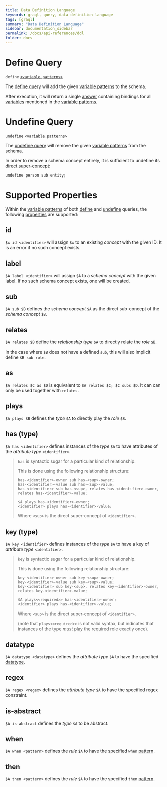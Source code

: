 ```yaml
---
title: Data Definition Language
keywords: graql, query, data definition language
tags: [graql]
summary: "Data Definition Language"
sidebar: documentation_sidebar
permalink: /docs/api-references/ddl
folder: docs
---
```


# Define Query

`define` [`<variable patterns>`](../querying-data/overview#variable-pattern)

The [define query](#define-query) will add the given [variable patterns](../querying-data/overview#variable-pattern) to the schema.

After execution, it will return a single [answer](../querying-data/overview#answer) containing bindings for all
[variables](../querying-data/overview#variable) mentioned in the [variable patterns](../querying-data/overview#variable-pattern).

# Undefine Query

`undefine` [`<variable patterns>`](../querying-data/overview#variable-pattern)

The [undefine query](#undefine-query) will remove the given [variable patterns](../querying-data/overview#variable-pattern) from the
schema.

In order to remove a schema concept entirely, it is sufficient to undefine its [direct super-concept](#sub):

<!-- Ignored so we don't delete the person type for real -->
```graql-test-ignore
undefine person sub entity;
```

# Supported Properties

Within the [variable patterns](../querying-data/overview#variable-pattern) of both [define](#define-query) and
[undefine](#undefine-query) queries, the following [properties](../querying-data/overview#property) are supported:

## id

`$x id <identifier>` will assign `$x` to an existing _concept_ with the given ID. It is an error if no such concept
exists.

## label

`$A label <identifier>` will assign `$A` to a _schema concept_ with the given label. If no such schema concept exists,
one will be created.

## sub

`$A sub $B` defines the _schema concept_ `$A` as the direct sub-concept of the _schema concept_ `$B`.

## relates

`$A relates $B` define the _relationship type_ `$A` to directly relate the _role_ `$B`.

In the case where `$B` does not have a defined `sub`, this will also implicit define `$B sub role`.

## as

`$A relates $C as $D` is equivalent to `$A relates $C; $C subs $D`. It can can only be used together with `relates`. 

## plays

`$A plays $B` defines the _type_ `$A` to directly play the _role_ `$B`.

## has (type)

`$A has <identifier>` defines instances of the _type_ `$A` to have attributes of the _attribute type_ `<identifier>`.

> `has` is syntactic sugar for a particular kind of relationship.
>
> This is done using the following relationship structure:
> ```graql-test-ignore
> has-<identifier>-owner sub has-<sup>-owner;
> has-<identifier>-value sub has-<sup>-value;
> has-<identifier> sub has-<sup>, relates has-<identifier>-owner, relates has-<identifier>-value;
>
> $A plays has-<identifier>-owner;
> <identifier> plays has-<identifier>-value;
> ```
> Where `<sup>` is the direct super-concept of `<identifier>`.

## key (type)

`$A key <identifier>` defines instances of the _type_ `$A` to have a key of _attribute type_ `<identifier>`.

> `key` is syntactic sugar for a particular kind of relationship.
>
> This is done using the following relationship structure:
> ```graql-test-ignore
> key-<identifier>-owner sub key-<sup>-owner;
> key-<identifier>-value sub key-<sup>-value;
> key-<identifier> sub key-<sup>, relates key-<identifier>-owner, relates key-<identifier>-value;
>
> $A plays<<required>> has-<identifier>-owner;
> <identifier> plays has-<identifier>-value;
> ```
> Where `<sup>` is the direct super-concept of `<identifier>`.
> <!-- TODO: This is pretty bad -->
> (note that `plays<<required>>` is not valid syntax, but indicates that instances of the type _must_ play the required
> role exactly once).

## datatype

`$A datatype <datatype>` defines the _attribute type_ `$A` to have the specified
[datatype](../querying-data/overview#value).

## regex

`$A regex <regex>` defines the _attribute type_ `$A` to have the specified regex constraint.

## is-abstract

`$A is-abstract` defines the _type_ `$A` to be abstract.

## when

`$A when <pattern>` defines the _rule_ `$A` to have the specified `when` [pattern](./dml.html#pattern).

## then

`$A then <pattern>` defines the _rule_ `$A` to have the specified `then` [pattern](./dml.html#pattern).
